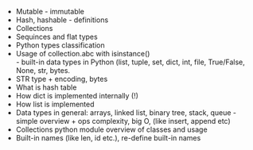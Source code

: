 - Mutable - immutable 
- Hash, hashable - definitions
- Collections
- Sequinces and flat types
- Python types classification
- Usage of collection.abc with isinstance()  
- built-in data types in Python (list, tuple, set, dict, int, file, True/False, None, str, bytes. 
- STR type + encoding, bytes 
- What is hash table
- How dict is implemented internally (!) 
- How list is implemented
- Data types in general: arrays, linked list, binary tree, stack, queue - simple overview + ops complexity, big O, (like insert, append etc)  
- Collections python module overview of classes and usage  
- Built-in names (like len, id etc.), re-define built-in names